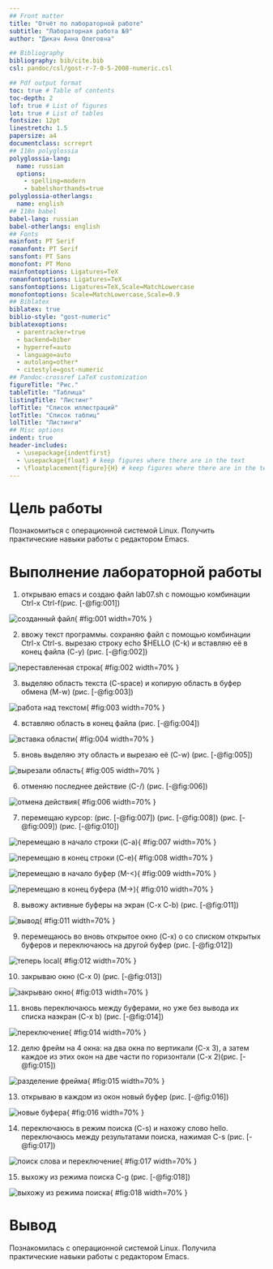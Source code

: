 ```yaml
---
## Front matter
title: "Отчёт по лабораторной работе"
subtitle: "Лабораторная работа №9"
author: "Дикач Анна Олеговна"

## Bibliography
bibliography: bib/cite.bib
csl: pandoc/csl/gost-r-7-0-5-2008-numeric.csl

## Pdf output format
toc: true # Table of contents
toc-depth: 2
lof: true # List of figures
lot: true # List of tables
fontsize: 12pt
linestretch: 1.5
papersize: a4
documentclass: scrreprt
## I18n polyglossia
polyglossia-lang:
  name: russian
  options:
	- spelling=modern
	- babelshorthands=true
polyglossia-otherlangs:
  name: english
## I18n babel
babel-lang: russian
babel-otherlangs: english
## Fonts
mainfont: PT Serif
romanfont: PT Serif
sansfont: PT Sans
monofont: PT Mono
mainfontoptions: Ligatures=TeX
romanfontoptions: Ligatures=TeX
sansfontoptions: Ligatures=TeX,Scale=MatchLowercase
monofontoptions: Scale=MatchLowercase,Scale=0.9
## Biblatex
biblatex: true
biblio-style: "gost-numeric"
biblatexoptions:
  - parentracker=true
  - backend=biber
  - hyperref=auto
  - language=auto
  - autolang=other*
  - citestyle=gost-numeric
## Pandoc-crossref LaTeX customization
figureTitle: "Рис."
tableTitle: "Таблица"
listingTitle: "Листинг"
lofTitle: "Список иллюстраций"
lotTitle: "Список таблиц"
lolTitle: "Листинги"
## Misc options
indent: true
header-includes:
  - \usepackage{indentfirst}
  - \usepackage{float} # keep figures where there are in the text
  - \floatplacement{figure}{H} # keep figures where there are in the text
---
```


# Цель работы

Познакомиться с операционной системой Linux. Получить практические навыки работы с редактором Emacs.

# Выполнение лабораторной работы

1. открываю emacs и создаю файл lab07.sh с помощью комбинации Ctrl-x Ctrl-f(рис. [-@fig:001])

![созданный файл](image/pic1.png){ #fig:001 width=70% }

2. ввожу текст программы. сохраняю файл с помощью комбинации Ctrl-x Ctrl-s. вырезаю строку echo $HELLO (С-k) и вставляю её в конец файла (C-y) (рис. [-@fig:002])

![переставленная строка](image/pic2.png){ #fig:002 width=70% }

3. выделяю область текста (C-space) и копирую область в буфер обмена (M-w) (рис. [-@fig:003])

![работа над текстом](image/pic3.png){ #fig:003 width=70% }

4. вставляю  область в конец файла (рис. [-@fig:004])

![вставка области](image/pic4.png){ #fig:004 width=70% }

5. вновь выделяю эту область и вырезаю её (C-w) (рис. [-@fig:005])

![вырезали область](image/pic5.png){ #fig:005 width=70% }

6. отменяю последнее действие (C-/) (рис. [-@fig:006])

![отмена действия](image/pic6.png){ #fig:006 width=70% }

7. перемещаю курсор: (рис. [-@fig:007]) (рис. [-@fig:008]) (рис. [-@fig:009]) (рис. [-@fig:010])

![перемещаю в начало строки (C-a)](image/pic7.png){ #fig:007 width=70% }

![перемещаю в конец строки (C-e) ](image/pic8.png){ #fig:008 width=70% }

![перемещаю в начало буфер (M-<)](image/pic9.png){ #fig:009 width=70% }

![перемещаю в конец буфера (M->)](image/pic10.png){ #fig:010 width=70% }

8. вывожу активные буферы на экран (C-x C-b) (рис. [-@fig:011])

![вывод](image/pic11.png){ #fig:011 width=70% }

9. перемещаюсь во вновь открытое окно (C-x) o со списком открытых буферов и переключаюсь на другой буфер (рис. [-@fig:012])

![теперь local](image/pic12.png){ #fig:012 width=70% }

10. закрываю окно (C-x 0) (рис. [-@fig:013])

![закрываю окно](image/pic13.png){ #fig:013 width=70% }

11. вновь переключаюсь между буферами, но уже без вывода их списка наэкран (C-x b)  (рис. [-@fig:014])

![переключение](image/pic14.png){ #fig:014 width=70% }

12.  делю фрейм на 4 окна: на два окна по вертикали (C-x 3), а затем каждое из этих окон на две части по горизонтали (C-x 2)(рис. [-@fig:015])

![разделение фрейма](image/pic15.png){ #fig:015 width=70% }

13.  открываю в каждом из окон новый буфер (рис. [-@fig:016])

![новые буфера](image/pic16.png){ #fig:016 width=70% }

14. переключаюсь в режим поиска (C-s) и нахожу слово hello. переключаюсь между результатами поиска, нажимая C-s (рис. [-@fig:017])

![поиск слова и переключение](image/pic17.png){ #fig:017 width=70% }

15.  выхожу из режима поиска C-g (рис. [-@fig:018])

![выхожу из режима поиска](image/pic18.png){ #fig:018 width=70% }

# Вывод
 
Познакомилась с операционной системой Linux. Получила практические навыки работы с редактором Emacs.
